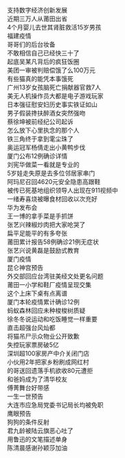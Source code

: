 支持数字经济创新发展  
近期三万人从莆田出省  
4个月婴儿去世其肾脏救活15岁男孩  
福建疫情  
哥哥们的后台妆备  
不敢相信自己已经快三十了  
起底吴某凡背后的疯狂饭圈  
美团一审被判赔偿饿了么100万元  
有些猫真的能凭本事饿死  
广州13岁女孩脑死亡捐献器官救7人  
美无人机操作员大都是电子游戏玩家  
日本强征慰安妇历史事实铁证如山  
男子假装搀扶醉酒女突然强吻  
蔡徐坤被前经纪公司起诉  
怎么放下心里执念的那个人  
铁三角终于拿到雮尘珠了  
奥运冠军杨倩走出小黄鸭步伐  
厦门公布12例确诊详情  
刘宪华做菜一看就是专业的  
5岁娃走失原是去多位邻居家串门  
阿玛尼召回4620元安全隐患高跟鞋  
被传已死基地组织领导人出现在911视频中  
一绪寿喜烧被曝食材回收以次充好  
华为发布会  
王一博的拿手菜是手抓饼  
张艺兴辣椒炒肉把大家呛哭了  
扁平足能平的有多夸张  
莆田累计报告58例确诊21例无症状  
张艺兴说黄磊是鼓励式教育  
厦门疫情  
昆仑神宫预告  
外交部回应台湾驻美经文处更名问题  
莆田一小学和鞋厂疫情呈现交集  
这个上床下桌有点离谱  
厦门本轮疫情累计确诊12例  
蚂蚁森林回应未种梭梭树质疑  
徐冬冬说运动和吃饭睡觉一样重要  
直击超强台风灿都  
将猫吊尸示众物业公开致歉  
失控玩家票房破5亿  
深圳超100家房产中介关闭门店  
小伙用2年把家乡粉刷成网红村  
的哥送回遗落手机欲收80元遭拒  
和爸妈成为了清华校友  
傅菁舞台好带感  
一生一世预告  
大连市应急局党委书记局长均被免职  
鹰眼预告  
狗狗的条件反射  
君九龄被陆云旗恶心吐了  
用鲁迅的文笔描述单身  
陈清晨感谢孙颖莎加油  
